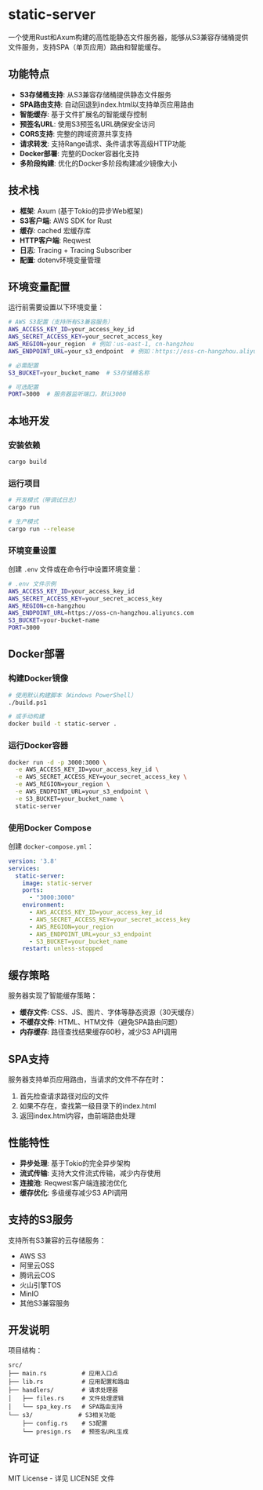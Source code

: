 # static-server

一个使用Rust和Axum构建的高性能静态文件服务器，能够从S3兼容存储桶提供文件服务，支持SPA（单页应用）路由和智能缓存。

## 功能特点

- **S3存储桶支持**: 从S3兼容存储桶提供静态文件服务
- **SPA路由支持**: 自动回退到index.html以支持单页应用路由
- **智能缓存**: 基于文件扩展名的智能缓存控制
- **预签名URL**: 使用S3预签名URL确保安全访问
- **CORS支持**: 完整的跨域资源共享支持
- **请求转发**: 支持Range请求、条件请求等高级HTTP功能
- **Docker部署**: 完整的Docker容器化支持
- **多阶段构建**: 优化的Docker多阶段构建减少镜像大小

## 技术栈

- **框架**: Axum (基于Tokio的异步Web框架)
- **S3客户端**: AWS SDK for Rust
- **缓存**: cached 宏缓存库
- **HTTP客户端**: Reqwest
- **日志**: Tracing + Tracing Subscriber
- **配置**: dotenv环境变量管理

## 环境变量配置

运行前需要设置以下环境变量：

```bash
# AWS S3配置（支持所有S3兼容服务）
AWS_ACCESS_KEY_ID=your_access_key_id
AWS_SECRET_ACCESS_KEY=your_secret_access_key
AWS_REGION=your_region  # 例如：us-east-1, cn-hangzhou
AWS_ENDPOINT_URL=your_s3_endpoint  # 例如：https://oss-cn-hangzhou.aliyuncs.com

# 必需配置
S3_BUCKET=your_bucket_name  # S3存储桶名称

# 可选配置
PORT=3000  # 服务器监听端口，默认3000
```

## 本地开发

### 安装依赖
```bash
cargo build
```

### 运行项目
```bash
# 开发模式（带调试日志）
cargo run

# 生产模式
cargo run --release
```

### 环境变量设置
创建 `.env` 文件或在命令行中设置环境变量：
```bash
# .env 文件示例
AWS_ACCESS_KEY_ID=your_access_key_id
AWS_SECRET_ACCESS_KEY=your_secret_access_key
AWS_REGION=cn-hangzhou
AWS_ENDPOINT_URL=https://oss-cn-hangzhou.aliyuncs.com
S3_BUCKET=your-bucket-name
PORT=3000
```

## Docker部署

### 构建Docker镜像
```bash
# 使用默认构建脚本（Windows PowerShell）
./build.ps1

# 或手动构建
docker build -t static-server .
```

### 运行Docker容器
```bash
docker run -d -p 3000:3000 \
  -e AWS_ACCESS_KEY_ID=your_access_key_id \
  -e AWS_SECRET_ACCESS_KEY=your_secret_access_key \
  -e AWS_REGION=your_region \
  -e AWS_ENDPOINT_URL=your_s3_endpoint \
  -e S3_BUCKET=your_bucket_name \
  static-server
```

### 使用Docker Compose
创建 `docker-compose.yml`：
```yaml
version: '3.8'
services:
  static-server:
    image: static-server
    ports:
      - "3000:3000"
    environment:
      - AWS_ACCESS_KEY_ID=your_access_key_id
      - AWS_SECRET_ACCESS_KEY=your_secret_access_key
      - AWS_REGION=your_region
      - AWS_ENDPOINT_URL=your_s3_endpoint
      - S3_BUCKET=your_bucket_name
    restart: unless-stopped
```

## 缓存策略

服务器实现了智能缓存策略：

- **缓存文件**: CSS、JS、图片、字体等静态资源（30天缓存）
- **不缓存文件**: HTML、HTM文件（避免SPA路由问题）
- **内存缓存**: 路径查找结果缓存60秒，减少S3 API调用

## SPA支持

服务器支持单页应用路由，当请求的文件不存在时：
1. 首先检查请求路径对应的文件
2. 如果不存在，查找第一级目录下的index.html
3. 返回index.html内容，由前端路由处理

## 性能特性

- **异步处理**: 基于Tokio的完全异步架构
- **流式传输**: 支持大文件流式传输，减少内存使用
- **连接池**: Reqwest客户端连接池优化
- **缓存优化**: 多级缓存减少S3 API调用

## 支持的S3服务

支持所有S3兼容的云存储服务：
- AWS S3
- 阿里云OSS
- 腾讯云COS
- 火山引擎TOS
- MinIO
- 其他S3兼容服务

## 开发说明

项目结构：
```
src/
├── main.rs          # 应用入口点
├── lib.rs           # 应用配置和路由
├── handlers/        # 请求处理器
│   ├── files.rs     # 文件处理逻辑
│   └── spa_key.rs   # SPA路由支持
└── s3/             # S3相关功能
    ├── config.rs    # S3配置
    └── presign.rs   # 预签名URL生成
```

## 许可证

MIT License - 详见 LICENSE 文件
